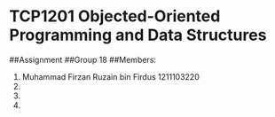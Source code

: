 # TCP1201 Objected-Oriented Programming and Data Structures
##Assignment
##Group 18
##Members:
1. Muhammad Firzan Ruzain bin Firdus 1211103220
2.
3.
4.
